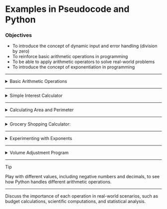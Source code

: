 # Examples in Pseudocode and Python

### Objectives ###

- To introduce the concept of dynamic input and error handling (division by zero)
- To reinforce basic arithmetic operations in programming
- To be able to apply arithmetic operators to solve real-world problems
- To introduce the concept of exponentiation in programming

---

<details>

<summary>Basic Arithmetic Operations</summary>

Write a program to calculate and print the result of various arithmetic operations between two numbers input by the user.

``` 
Input:
  - Prompt the user to enter the first number (`num1`).
  - Prompt the user to enter the second number (`num2`).
    
Processing and Output:
  - Perform the following arithmetic operations:
  - Addition:
    - Calculate `num1 + num2`.
    - Display the result of the addition.
  - Subtraction:
    - Calculate `num1 - num2`.
    - Display the result of the subtraction.
  - Multiplication:
    - Calculate `num1 * num2`.
    - Display the result of the multiplication.
  - Division:
    - Check if `num2` is not zero.
    - If true, calculate `num1 / num2` and display the result.
    - If false, display an error message for division by zero.
  ```

  <details>
    
  <summary>Python Code</summary>
        
  ```python
  # Basic Arithmetic Operations
       
  # Input: Request two numbers from the user
  num1 = float(input("Enter first number: "))
  num2 = float(input("Enter second number: "))

  # Task: Perform arithmetic operations using the input numbers
  # Addition
  addition = num1 + num2
  print(f"Addition of {num1} and {num2} is {addition}")
        
  # Subtraction
  subtraction = num1 - num2
  print(f"Subtraction of {num2} from {num1} is {subtraction}")
        
  # Multiplication
  multiplication = num1 * num2
  print(f"Multiplication of {num1} and {num2} is {multiplication}")
        
  # Division
  # Note: Include error handling for division by zero
  if num2 != 0:
    division = num1 / num2
    print(f"Division of {num1} by {num2} is {division}")
  else:
    print("Error: Division by zero is not allowed.")
            
  ```
  
  </details>

</details>

---

<details>
  
  <summary>Simple Interest Calculator</summary>
  
  Create a program that calculates simple interest given principal, rate of interest, and time.
  
  ```
  # Pseudocode to calculate simple interest

  # Request the principal, rate of interest, and time from the user
  output "Enter the principal amount: "
  input PRINCIPAL
  output "Enter the rate of interest (as a decimal): "
  input RATE
  output "Enter the time in years: "
  input TIME
  
  # Calculate the simple interest using the formula: Interest = Principal * Rate * Time
  INTEREST = PRINCIPAL * RATE * TIME
  
  # Display the calculated interest
  output "The simple interest is: ", INTEREST

  ```
  
  <details>
    <summary>Python Code</summary>
    
  ```python
  # Simple Interest Calculator
  
  # Step 1: Get input values
  principal = float(input("Enter the principal amount: "))
  rate = float(input("Enter the rate of interest (as a percentage, for example, enter 7 for 7%): ")) / 100
  time = float(input("Enter the time in years: "))
  
  # Step 2: Calculate simple interest
  interest = principal * rate * time
  
  # Print the simple interest formatted to two decimal places
  print(f"The simple interest is: {interest:.2f}")

  ```
  </details>

</details>

---

<details>

<summary>Calculating Area and Perimeter</summary>

  Create a program to calculate the area and perimeter of a rectangle. The length and width of the rectangle should be provided by the user.
  
  ```
  Input:
    - Prompt the user to enter the length of the rectangle (`length`).
    - Prompt the user to enter the width of the rectangle (`width`).
  
  Processing and Output:** 
    - Calculate the area (`length * width`) and display it.
    - Calculate the perimeter (`2 * (length + width)`) and display it.
  ```

  <details>
    
   <summary>Python Code</summary>
   
   ```python
    # Calculating Area and Perimeter of a Rectangle
    
    # Input: Request the length and width of the rectangle from the user
    length = float(input("Enter the length of the rectangle: "))
    width = float(input("Enter the width of the rectangle: "))
    
    # Task: Calculate the area and perimeter
    # Area calculation
    area = length * width
    print(f"The area of the rectangle is {area}")
    
    # Perimeter calculation
    perimeter = 2 * (length + width)
    print(f"The perimeter of the rectangle is {perimeter}")
  ```

  </details>

</details>

---

<details>

<summary>Grocery Shopping Calculator:</summary>

Imagine you're at the grocery store with a shopping list for making your favorite dish. You need to buy two essential ingredients: tomatoes and onions. To manage your budget efficiently, you decide to calculate the total cost for these items before heading to the cashier.

```plaintext
  # Initialize variables
  PRICE_TOMATOES = 0.0
  PRICE_ONIONS = 0.0
  NUMBER_OF_FRIENDS = 0
    
  # Input
  output "Enter the price of tomatoes: "
  input PRICE_TOMATOES
  output "Enter the price of onions: "
  input PRICE_ONIONS
  output "Enter the number of friends sharing the onions: "
  input NUMBER_OF_FRIENDS
    
  # Processing and Output
  # Total Cost Calculation
  TOTAL_COST = PRICE_TOMATOES + PRICE_ONIONS
  output "Total cost for tomatoes and onions is " & TOTAL_COST
    
  # Difference in Cost
  COST_DIFFERENCE = PRICE_TOMATOES - PRICE_ONIONS
  output "Difference in cost between tomatoes and onions is " & COST_DIFFERENCE
    
  # Cost of Buying Multiple Packs
  MULTIPLE_PACKS_COST = PRICE_TOMATOES * 3  # Assuming buying 3 packs of tomatoes
  output "Cost for 3 packs of tomatoes is " & MULTIPLE_PACKS_COST
    
  # Price per Onion if a pack is shared among friends
  IF NUMBER_OF_FRIENDS ≠ 0 THEN
    PRICE_PER_ONION = PRICE_ONIONS / NUMBER_OF_FRIENDS
    output "Price per onion when shared among friends is " & PRICE_PER_ONION
  ELSE
    output "Error: Number of friends cannot be zero for division."
  ENDIF
```

  <details>
  
  <summary>Python Code</summary>
    
  ```python
  # Input:
  price_tomatoes = float(input("Enter the price of tomatoes: "))
  price_onions = float(input("Enter the price of onions: "))
    
  # Processing and Output:
  # Total Cost Calculation:
  total_cost = price_tomatoes + price_onions
  print(f"The total cost for tomatoes and onions is {total_cost}")
    
  # Difference in Cost:
  cost_difference = price_tomatoes - price_onions
  print(f"The difference in cost between tomatoes and onions is {cost_difference}")
    
  # Cost of Buying Multiple Packs:
  multiple_packs_cost = price_tomatoes * 3
  print(f"The cost for 3 packs of tomatoes is {multiple_packs_cost}")
    
  # Price per Onion if a pack is shared among friends:
  number_of_friends = int(input("Enter the number of friends sharing the onions: "))
  if number_of_friends != 0:
    price_per_onion = price_onions / number_of_friends
    print(f"The price per onion when shared among friends is {price_per_onion}")
  else:
    print("Error: Number of friends cannot be zero for division.")
  ```

  </details>
  
</details>

---

<details>

<summary>Experimenting with Exponents</summary>

  Write a program where the user enters a base number and an exponent, and the program calculates the power.
  
  ```
  Input:
    - Prompt the user to enter the base number (`base`).
    - Prompt the user to enter the exponent (`exponent`).
  
  Processing and Output:** 
    - Calculate the power (`base` raised to the `exponent`).
    - Display the result.
  ```

  <details>
   <summary>Python Code</summary>
    
   ```python
   # Calculating Powers
    
   # Input: Request a base number and an exponent from the user
   base = float(input("Enter the base number: "))
   exponent = int(input("Enter the exponent: "))
    
   # Task: Calculate the power
   power = base ** exponent
   print(f"{base} to the power of {exponent} is {power}")
   ```
  </details>
  
</details>

---

<details>
  <summary>Volume Adjustment Program</summary>

  Imagine you're a sound engineer working on a new music track. You need to adjust the volume levels during different segments of the track. You decide to use the concept of exponents to increase or decrease the volume exponentially during certain parts.
  
  ```plaintext
    # Initialize variables
    BASE_VOLUME = 0.0
    VOLUME_EXPONENT = 0
    # Input
    output "Enter the base volume level: "
    input BASE_VOLUME
    output "Enter the exponent to adjust the volume: "
    input VOLUME_EXPONENT
    
    # Processing and Output
    # Volume Adjustment
    ADJUSTED_VOLUME = BASE_VOLUME ^ VOLUME_EXPONENT
    output "The new volume level is " & ADJUSTED_VOLUME
  ```
  
  **In this pseudocode**:
  - We initialize `BASE_VOLUME` and `VOLUME_EXPONENT` to their default values.
  - We prompt the user for input and store the responses in the corresponding variables.
  - We calculate the `ADJUSTED_VOLUME` by raising `BASE_VOLUME` to the power of `VOLUME_EXPONENT` using the '^' symbol for exponentiation.
  - We display the `ADJUSTED_VOLUME` as the new volume level.

  <details>
    <summary>Python Code</summary>
    
  ```python
    # Input:
    base_volume = float(input("Enter the base volume level: "))
    volume_exponent = int(input("Enter the exponent to adjust the volume: "))
    
    # Processing and Output:
    # Volume Adjustment:
    adjusted_volume = base_volume ** volume_exponent
    print(adjusted_volume)

  ```

  </details>

</details>

---

> [!TIP]
> Play with different values, including negative numbers and decimals, to see how Python handles different arithmetic operations.

---

Discuss the importance of each operation in real-world scenarios, such as budget calculations, scientific computations, and statistical analysis.

